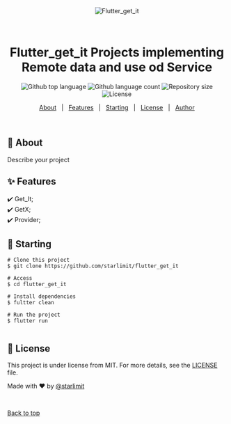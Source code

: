 <div align="center" id="top"> 
  <img src="./.github/app.gif" alt="Flutter_get_it" />

  &#xa0;

  <!-- <a href="https://flutter_get_it.netlify.app">Demo</a> -->
</div>

<h1 align="center">Flutter_get_it Projects implementing Remote data and use od Service</h1>

<p align="center">
  <img alt="Github top language" src="https://img.shields.io/github/languages/top/starlimit/flutter_get_it?color=56BEB8">

  <img alt="Github language count" src="https://img.shields.io/github/languages/count/starlimit/flutter_get_it?color=56BEB8">

  <img alt="Repository size" src="https://img.shields.io/github/repo-size/starlimit/flutter_get_it?color=56BEB8">

  <img alt="License" src="https://img.shields.io/github/license/starlimit/flutter_get_it?color=56BEB8">


</p>

<!-- Status -->

<!-- <h4 align="center"> 
	🚧  Flutter_get_it 🚀 Under construction...  🚧
</h4> 

<hr> -->

<p align="center">
  <a href="#dart-about">About</a> &#xa0; | &#xa0; 
  <a href="#sparkles-features">Features</a> &#xa0; | &#xa0;
  <a href="#checkered_flag-starting">Starting</a> &#xa0; | &#xa0;
  <a href="#memo-license">License</a> &#xa0; | &#xa0;
  <a href="https://github.com/starlimit" target="_blank">Author</a>
</p>

<br>

## :dart: About ##

Describe your project

## :sparkles: Features ##

:heavy_check_mark: Get_It;\
:heavy_check_mark: GetX;\
:heavy_check_mark: Provider;


## :checkered_flag: Starting ##

```flutter 
# Clone this project
$ git clone https://github.com/starlimit/flutter_get_it

# Access
$ cd flutter_get_it

# Install dependencies
$ fultter clean

# Run the project
$ flutter run


```

## :memo: License ##

This project is under license from MIT. For more details, see the [LICENSE](LICENSE.md) file.


Made with :heart: by <a href="https://github.com/starlimit" target="_blank">@starlimit</a>

&#xa0;

<a href="#top">Back to top</a>
